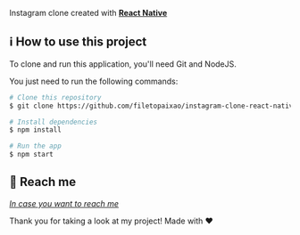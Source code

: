 Instagram clone created with [**React Native**](https://reactnative.dev/)

## :information_source: How to use this project
To clone and run this application, you'll need Git and NodeJS.

You just need to run the following commands:

```bash
# Clone this repository
$ git clone https://github.com/filetopaixao/instagram-clone-react-native.git

# Install dependencies
$ npm install

# Run the app
$ npm start
```

:speech_balloon: Reach me
----------

[*In case you want to reach me*](https://www.linkedin.com/in/filetopaixao/)



Thank you for taking a look at my project! Made with ♥
